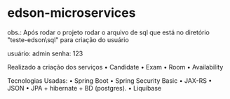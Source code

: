 # edson-microservices

obs.: Após rodar o projeto rodar o arquivo de sql que está no diretório "teste-edson\sql" para criação do usuário

usuário: admin
senha: 123


Realizado a criação dos serviços 
• Candidate
• Exam
• Room
• Availability

Tecnologias Usadas:
• Spring Boot
• Spring Security Basic
• JAX-RS
• JSON
• JPA + hibernate + BD (postgres).
• Liquibase

